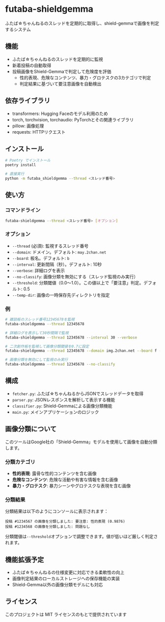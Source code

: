 # futaba-shieldgemma

ふたば☆ちゃんねるのスレッドを定期的に取得し、shield-gemmaで画像を判定するシステム

## 機能

- ふたば☆ちゃんねるのスレッドを定期的に監視
- 新着投稿の自動取得
- 投稿画像をShield-Gemmaで判定して危険度を評価
  - 性的表現、危険なコンテンツ、暴力・グロテスクの3カテゴリで判定
  - 判定結果に基づいて要注意画像を自動検出

## 依存ライブラリ

- transformers: Hugging Faceのモデル利用のため
- torch, torchvision, torchaudio: PyTorchとその関連ライブラリ
- pillow: 画像処理
- requests: HTTPリクエスト

## インストール

```bash
# Poetry でインストール
poetry install

# 直接実行
python -m futaba_shieldgemma --thread <スレッド番号>
```

## 使い方

### コマンドライン

```bash
futaba-shieldgemma --thread <スレッド番号> [オプション]
```

### オプション

- `--thread` (必須): 監視するスレッド番号
- `--domain`: ドメイン。デフォルト: `may.2chan.net`
- `--board`: 板名。デフォルト: `b`
- `--interval`: 更新間隔（秒）。デフォルト: 10秒
- `--verbose`: 詳細ログを表示
- `--no-classify`: 画像分類を無効にする（スレッド監視のみ実行）
- `--threshold`: 分類閾値（0.0〜1.0）。この値以上で「要注意」判定。デフォルト: 0.5
- `--temp-dir`: 画像の一時保存先ディレクトリを指定

### 例

```bash
# 雑談板のスレッド番号12345678を監視
futaba-shieldgemma --thread 12345678

# 詳細ログを表示して30秒間隔で監視
futaba-shieldgemma --thread 12345678 --interval 30 --verbose

# 二次創作板を監視して画像分類閾値を0.7に設定
futaba-shieldgemma --thread 12345678 --domain img.2chan.net --board f --threshold 0.7

# 画像分類を無効にして監視のみ実行
futaba-shieldgemma --thread 12345678 --no-classify
```

## 構成

- `fetcher.py`: ふたば☆ちゃんねるからJSONでスレッドデータを取得
- `parser.py`: JSONレスポンスを解析して表示する機能
- `classifier.py`: Shield-Gemmaによる画像分類機能
- `main.py`: メインアプリケーションのロジック

## 画像分類について

このツールはGoogle社の「Shield-Gemma」モデルを使用して画像を自動分類します。

### 分類カテゴリ

- **性的表現**: 露骨な性的コンテンツを含む画像
- **危険なコンテンツ**: 危険な活動や有害な情報を含む画像
- **暴力・グロテスク**: 暴力シーンやグロテスクな表現を含む画像

### 分類結果

分類結果は以下のようにコンソールに表示されます：

```
投稿 #1234567 の画像を分類しました: 要注意: 性的表現 (0.9876)
投稿 #1234568 の画像を分類しました: 問題なし
```

分類閾値は`--threshold`オプションで調整できます。値が低いほど厳しく判定されます。

## 機能拡張予定

- ふたば☆ちゃんねるの仕様変更に対応できる柔軟性の向上
- 画像判定結果のローカルストレージへの保存機能の実装
- Shield-Gemma以外の画像分類モデルにも対応

## ライセンス

このプロジェクトは MIT ライセンスのもとで提供されています